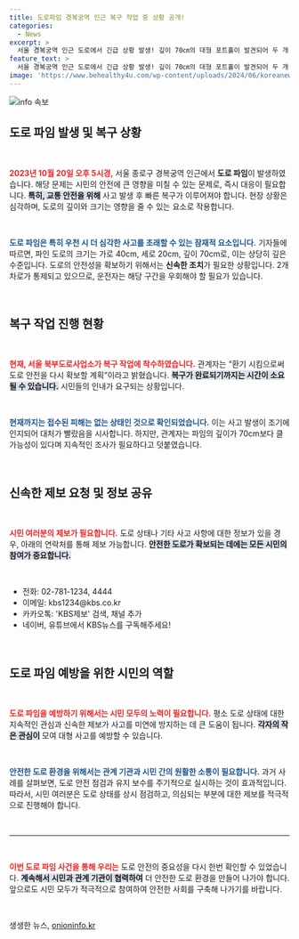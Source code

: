 ```yaml
---
title: 도로파임 경복궁역 인근 복구 작업 중 상황 공개!
categories:
  - News
excerpt: >
  서울 경복궁역 인근 도로에서 긴급 상황 발생! 깊이 70㎝의 대형 포트홀이 발견되어 두 개 차로가 통제 중입니다. 복구 작업이 진행 중인 가운데, 추가 조사도 진행될 예정입니다.
feature_text: >
  서울 경복궁역 인근 도로에서 긴급 상황 발생! 깊이 70㎝의 대형 포트홀이 발견되어 두 개 차로가 통제 중입니다. 복구 작업이 진행 중인 가운데, 추가 조사도 진행될 예정입니다.
image: 'https://www.behealthy4u.com/wp-content/uploads/2024/06/koreanews.jpg'
---
```


<p><img src="https://www.behealthy4u.com/wp-content/uploads/2024/06/koreanews.jpg" alt="info 속보" /></p>

<h2 data-ke-size="size26">도로 파임 발생 및 복구 상황</h2>

<p data-ke-size="size16">&nbsp;</p>

<p><b><span style="color: #ee2323;">2023년 10월 20일 오후 5시경,</span></b> 서울 종로구 경복궁역 인근에서 <b>도로 파임</b>이 발생하였습니다. 해당 문제는 시민의 안전에 큰 영향을 미칠 수 있는 문제로, 즉시 대응이 필요합니다. <b><span style="background-color: #21538527;">특히, 교통 안전을 위해</span></b> 사고 발생 후 빠른 복구가 이루어져야 합니다. 현장 상황은 심각하며, 도로의 깊이와 크기는 영향을 줄 수 있는 요소로 작용합니다. </p>

<p><br></p>

<p><b><span style="color: #1a5490;">도로 파임은 특히 우천 시 더 심각한 사고를 초래할 수 있는 잠재적 요소입니다.</span></b> 기자들에 따르면, 파인 도로의 크기는 가로 40cm, 세로 20cm, 깊이 70cm로, 이는 상당히 깊은 수준입니다. 도로의 안전성을 확보하기 위해서는 <b>신속한 조치</b>가 필요한 상황입니다. 2개 차로가 통제되고 있으므로, 운전자는 해당 구간을 우회해야 할 필요가 있습니다.</p>

<p data-ke-size="size16">&nbsp;</p>

<h2 data-ke-size="size26">복구 작업 진행 현황</h2>

<p data-ke-size="size16">&nbsp;</p>

<p><b><span style="color: #ee2323;">현재, 서울 북부도로사업소가 복구 작업에 착수하였습니다.</span></b> 관계자는 “환기 시킴으로써 도로 안전을 다시 확보할 계획”이라고 밝혔습니다. <b><span style="background-color: #21538527;">복구가 완료되기까지는 시간이 소요될 수 있습니다.</span></b> 시민들의 인내가 요구되는 상황입니다.</p>

<p><br></p>

<p><b><span style="color: #1a5490;">현재까지는 접수된 피해는 없는 상태인 것으로 확인되었습니다.</span></b> 이는 사고 발생이 조기에 인지되어 대처가 빨랐음을 시사합니다. 하지만, 관계자는 파임의 깊이가 70cm보다 클 가능성이 있다며 지속적인 조사가 필요하다고 덧붙였습니다.</p>

<p data-ke-size="size16">&nbsp;</p>

<h2 data-ke-size="size26">신속한 제보 요청 및 정보 공유</h2>

<p data-ke-size="size16">&nbsp;</p>

<p><b><span style="color: #ee2323;">시민 여러분의 제보가 필요합니다.</span></b> 도로 상태나 기타 사고 사항에 대한 정보가 있을 경우, 아래의 연락처를 통해 제보 가능합니다. <b><span style="background-color: #21538527;">안전한 도로가 확보되는 데에는 모든 시민의 참여가 중요합니다.</span></b> </p>

<p><br></p>

<ul>
    <li>전화: 02-781-1234, 4444</li>
    <li>이메일: kbs1234@kbs.co.kr</li>
    <li>카카오톡: 'KBS제보' 검색, 채널 추가</li>
    <li>네이버, 유튜브에서 KBS뉴스를 구독해주세요!</li>
</ul>

<p data-ke-size="size16">&nbsp;</p>

<h2 data-ke-size="size26">도로 파임 예방을 위한 시민의 역할</h2>

<p data-ke-size="size16">&nbsp;</p>

<p><b><span style="color: #ee2323;">도로 파임을 예방하기 위해서는 시민 모두의 노력이 필요합니다.</span></b> 평소 도로 상태에 대한 지속적인 관심과 신속한 제보가 사고를 미연에 방지하는 데 큰 도움이 됩니다. <b><span style="background-color: #21538527;">각자의 작은 관심이</span></b> 모여 대형 사고를 예방할 수 있습니다.</p>

<p><br></p>

<p><b><span style="color: #1a5490;">안전한 도로 환경을 위해서는 관계 기관과 시민 간의 원활한 소통이 필요합니다.</span></b> 과거 사례를 살펴보면, 도로 안전 점검과 유지 보수를 주기적으로 실시하는 것이 효과적입니다. 따라서, 시민 여러분은 도로 상태를 상시 점검하고, 의심되는 부분에 대한 제보를 적극적으로 진행해야 합니다.</p>

<p data-ke-size="size16">&nbsp;</p>

<hr>

<p data-ke-size="size16">&nbsp;</p>

<p><b><span style="color: #ee2323;">이번 도로 파임 사건을 통해 우리는</span></b> 도로 안전의 중요성을 다시 한번 확인할 수 있었습니다. <b><span style="background-color: #21538527;">계속해서 시민과 관계 기관이 협력하여</span></b> 더 안전한 도로 환경을 만들어 나가야 합니다. 앞으로도 시민 모두가 적극적으로 참여하여 안전한 사회를 구축해 나가기를 바랍니다.</p>

<p data-ke-size="size16">&nbsp;</p>
생생한 뉴스, <a href="https://onioninfo.kr" rel="dofollow">onioninfo.kr</a>


